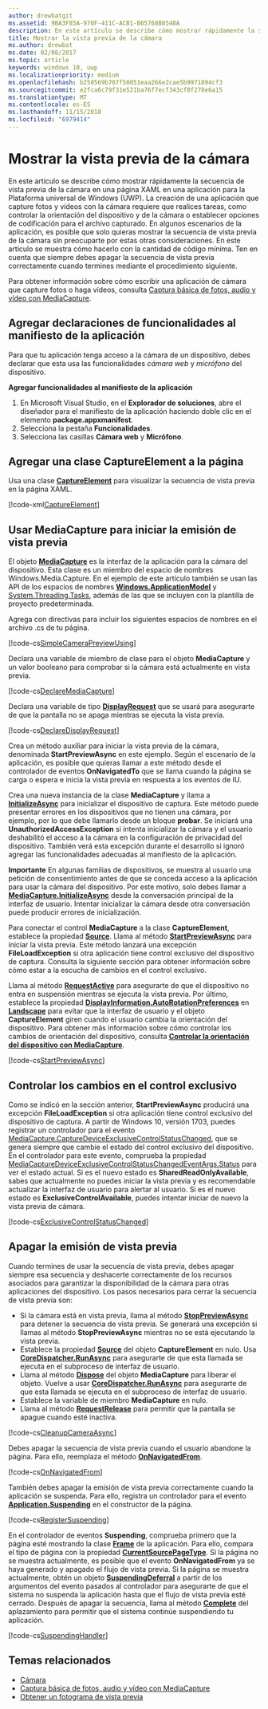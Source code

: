 ```yaml
---
author: drewbatgit
ms.assetid: 9BA3F85A-970F-411C-ACB1-B65768B8548A
description: En este artículo se describe cómo mostrar rápidamente la secuencia de vista previa de la cámara en una página XAML en una aplicación para la Plataforma universal de Windows (UWP).
title: Mostrar la vista previa de la cámara
ms.author: drewbat
ms.date: 02/08/2017
ms.topic: article
keywords: windows 10, uwp
ms.localizationpriority: medium
ms.openlocfilehash: b258569b707f50051eaa266e2cae5b9971894cf3
ms.sourcegitcommit: e2fca6c79f31e521ba76f7ecf343cf8f278e6a15
ms.translationtype: MT
ms.contentlocale: es-ES
ms.lasthandoff: 11/15/2018
ms.locfileid: "6979414"
---
```

# <a name="display-the-camera-preview"></a>Mostrar la vista previa de la cámara


En este artículo se describe cómo mostrar rápidamente la secuencia de vista previa de la cámara en una página XAML en una aplicación para la Plataforma universal de Windows (UWP). La creación de una aplicación que capture fotos y vídeos con la cámara requiere que realices tareas, como controlar la orientación del dispositivo y de la cámara o establecer opciones de codificación para el archivo capturado. En algunos escenarios de la aplicación, es posible que solo quieras mostrar la secuencia de vista previa de la cámara sin preocuparte por estas otras consideraciones. En este artículo se muestra cómo hacerlo con la cantidad de código mínima. Ten en cuenta que siempre debes apagar la secuencia de vista previa correctamente cuando termines mediante el procedimiento siguiente.

Para obtener información sobre cómo escribir una aplicación de cámara que capture fotos o haga vídeos, consulta [Captura básica de fotos, audio y vídeo con MediaCapture](basic-photo-video-and-audio-capture-with-MediaCapture.md).

## <a name="add-capability-declarations-to-the-app-manifest"></a>Agregar declaraciones de funcionalidades al manifiesto de la aplicación

Para que tu aplicación tenga acceso a la cámara de un dispositivo, debes declarar que esta usa las funcionalidades *cámara web* y *micrófono* del dispositivo. 

**Agregar funcionalidades al manifiesto de la aplicación**

1.  En Microsoft Visual Studio, en el **Explorador de soluciones**, abre el diseñador para el manifiesto de la aplicación haciendo doble clic en el elemento **package.appxmanifest**.
2.  Selecciona la pestaña **Funcionalidades**.
3.  Selecciona las casillas **Cámara web** y **Micrófono**.

## <a name="add-a-captureelement-to-your-page"></a>Agregar una clase CaptureElement a la página

Usa una clase [**CaptureElement**](https://msdn.microsoft.com/library/windows/apps/br209278) para visualizar la secuencia de vista previa en la página XAML.

[!code-xml[CaptureElement](./code/SimpleCameraPreview_Win10/cs/MainPage.xaml#SnippetCaptureElement)]



## <a name="use-mediacapture-to-start-the-preview-stream"></a>Usar MediaCapture para iniciar la emisión de vista previa

El objeto [**MediaCapture**](https://msdn.microsoft.com/library/windows/apps/br241124) es la interfaz de la aplicación para la cámara del dispositivo. Esta clase es un miembro del espacio de nombres Windows.Media.Capture. En el ejemplo de este artículo también se usan las API de los espacios de nombres [**Windows.ApplicationModel**](https://msdn.microsoft.com/library/windows/apps/br224691) y [System.Threading.Tasks](https://msdn.microsoft.com/library/windows/apps/xaml/system.threading.tasks.aspx), además de las que se incluyen con la plantilla de proyecto predeterminada.

Agrega con directivas para incluir los siguientes espacios de nombres en el archivo .cs de tu página.

[!code-cs[SimpleCameraPreviewUsing](./code/SimpleCameraPreview_Win10/cs/MainPage.xaml.cs#SnippetSimpleCameraPreviewUsing)]

Declara una variable de miembro de clase para el objeto **MediaCapture** y un valor booleano para comprobar si la cámara está actualmente en vista previa. 

[!code-cs[DeclareMediaCapture](./code/SimpleCameraPreview_Win10/cs/MainPage.xaml.cs#SnippetDeclareMediaCapture)]

Declara una variable de tipo [**DisplayRequest**](https://msdn.microsoft.com/library/windows/apps/Windows.System.Display.DisplayRequest) que se usará para asegurarte de que la pantalla no se apaga mientras se ejecuta la vista previa.

[!code-cs[DeclareDisplayRequest](./code/SimpleCameraPreview_Win10/cs/MainPage.xaml.cs#SnippetDeclareDisplayRequest)]

Crea un método auxiliar para iniciar la vista previa de la cámara, denominada **StartPreviewAsync** en este ejemplo. Según el escenario de la aplicación, es posible que quieras llamar a este método desde el controlador de eventos **OnNavigatedTo** que se llama cuando la página se carga o espera e inicia la vista previa en respuesta a los eventos de IU.

Crea una nueva instancia de la clase **MediaCapture** y llama a [**InitializeAsync**](https://msdn.microsoft.com/library/windows/apps/br226598) para inicializar el dispositivo de captura. Este método puede presentar errores en los dispositivos que no tienen una cámara, por ejemplo, por lo que debe llamarlo desde un bloque **probar**. Se iniciará una **UnauthorizedAccessException** si intenta inicializar la cámara y el usuario deshabilitó el acceso a la cámara en la configuración de privacidad del dispositivo. También verá esta excepción durante el desarrollo si ignoró agregar las funcionalidades adecuadas al manifiesto de la aplicación.

**Importante** En algunas familias de dispositivos, se muestra al usuario una petición de consentimiento antes de que se conceda acceso a la aplicación para usar la cámara del dispositivo. Por este motivo, solo debes llamar a [**MediaCapture.InitializeAsync**](https://msdn.microsoft.com/library/windows/apps/br226598) desde la conversación principal de la interfaz de usuario. Intentar inicializar la cámara desde otra conversación puede producir errores de inicialización.

Para conectar el control **MediaCapture** a la clase **CaptureElement**, establece la propiedad [**Source**](https://msdn.microsoft.com/library/windows/apps/br209280). Llama al método [**StartPreviewAsync**](https://msdn.microsoft.com/library/windows/apps/br226613) para iniciar la vista previa. Este método lanzará una excepción **FileLoadException** si otra aplicación tiene control exclusivo del dispositivo de captura. Consulta la siguiente sección para obtener información sobre cómo estar a la escucha de cambios en el control exclusivo.

Llama al método [**RequestActive**](https://msdn.microsoft.com/library/windows/apps/Windows.System.Display.DisplayRequest.RequestActive) para asegurarte de que el dispositivo no entra en suspensión mientras se ejecuta la vista previa. Por último, establece la propiedad [**DisplayInformation.AutoRotationPreferences**](https://msdn.microsoft.com/library/windows/apps/Windows.Graphics.Display.DisplayInformation.AutoRotationPreferences) en [**Landscape**](https://msdn.microsoft.com/library/windows/apps/Windows.Graphics.Display.DisplayOrientations) para evitar que la interfaz de usuario y el objeto **CaptureElement** giren cuando el usuario cambia la orientación del dispositivo. Para obtener más información sobre cómo controlar los cambios de orientación del dispositivo, consulta [**Controlar la orientación del dispositivo con MediaCapture**](handle-device-orientation-with-mediacapture.md).  

[!code-cs[StartPreviewAsync](./code/SimpleCameraPreview_Win10/cs/MainPage.xaml.cs#SnippetStartPreviewAsync)]

## <a name="handle-changes-in-exclusive-control"></a>Controlar los cambios en el control exclusivo
Como se indicó en la sección anterior, **StartPreviewAsync** producirá una excepción **FileLoadException** si otra aplicación tiene control exclusivo del dispositivo de captura. A partir de Windows 10, versión 1703, puedes registrar un controlador para el evento [MediaCapture.CaptureDeviceExclusiveControlStatusChanged](https://docs.microsoft.com/uwp/api/Windows.Media.Capture.MediaCapture.CaptureDeviceExclusiveControlStatusChanged), que se genera siempre que cambie el estado del control exclusivo del dispositivo. En el controlador para este evento, comprueba la propiedad [MediaCaptureDeviceExclusiveControlStatusChangedEventArgs.Status](https://docs.microsoft.com/uwp/api/windows.media.capture.mediacapturedeviceexclusivecontrolstatuschangedeventargs.Status) para ver el estado actual. Si es el nuevo estado es **SharedReadOnlyAvailable**, sabes que actualmente no puedes iniciar la vista previa y es recomendable actualizar la interfaz de usuario para alertar al usuario. Si es el nuevo estado es **ExclusiveControlAvailable**, puedes intentar iniciar de nuevo la vista previa de cámara.

[!code-cs[ExclusiveControlStatusChanged](./code/SimpleCameraPreview_Win10/cs/MainPage.xaml.cs#SnippetExclusiveControlStatusChanged)]

## <a name="shut-down-the-preview-stream"></a>Apagar la emisión de vista previa

Cuando termines de usar la secuencia de vista previa, debes apagar siempre esa secuencia y deshacerte correctamente de los recursos asociados para garantizar la disponibilidad de la cámara para otras aplicaciones del dispositivo. Los pasos necesarios para cerrar la secuencia de vista previa son:

-   Si la cámara está en vista previa, llama al método [**StopPreviewAsync**](https://msdn.microsoft.com/library/windows/apps/br226622) para detener la secuencia de vista previa. Se generará una excepción si llamas al método **StopPreviewAsync** mientras no se está ejecutando la vista previa.
-   Establece la propiedad [**Source**](https://msdn.microsoft.com/library/windows/apps/br209280) del objeto **CaptureElement** en nulo. Usa [**CoreDispatcher.RunAsync**](https://msdn.microsoft.com/library/windows/apps/windows.ui.core.coredispatcher.runasync.aspx) para asegurarte de que esta llamada se ejecuta en el subproceso de interfaz de usuario.
-   Llama al método [**Dispose**](https://msdn.microsoft.com/library/windows/apps/dn278858) del objeto **MediaCapture** para liberar el objeto. Vuelve a usar [**CoreDispatcher.RunAsync**](https://msdn.microsoft.com/library/windows/apps/windows.ui.core.coredispatcher.runasync.aspx) para asegurarte de que esta llamada se ejecuta en el subproceso de interfaz de usuario.
-   Establece la variable de miembro **MediaCapture** en nulo.
-   Llama al método [**RequestRelease**](https://msdn.microsoft.com/library/windows/apps/Windows.System.Display.DisplayRequest.RequestRelease) para permitir que la pantalla se apague cuando esté inactiva.

[!code-cs[CleanupCameraAsync](./code/SimpleCameraPreview_Win10/cs/MainPage.xaml.cs#SnippetCleanupCameraAsync)]

Debes apagar la secuencia de vista previa cuando el usuario abandone la página. Para ello, reemplaza el método [**OnNavigatedFrom**](https://msdn.microsoft.com/library/windows/apps/br227507).

[!code-cs[OnNavigatedFrom](./code/SimpleCameraPreview_Win10/cs/MainPage.xaml.cs#SnippetOnNavigatedFrom)]

También debes apagar la emisión de vista previa correctamente cuando la aplicación se suspenda. Para ello, registra un controlador para el evento [**Application.Suspending**](https://msdn.microsoft.com/library/windows/apps/br205860) en el constructor de la página.

[!code-cs[RegisterSuspending](./code/SimpleCameraPreview_Win10/cs/MainPage.xaml.cs#SnippetRegisterSuspending)]

En el controlador de eventos **Suspending**, comprueba primero que la página esté mostrando la clase [**Frame**](https://msdn.microsoft.com/library/windows/apps/br242682) de la aplicación. Para ello, compara el tipo de página con la propiedad [**CurrentSourcePageType**](https://msdn.microsoft.com/library/windows/apps/hh702390). Si la página no se muestra actualmente, es posible que el evento **OnNavigatedFrom** ya se haya generado y apagado el flujo de vista previa. Si la página se muestra actualmente, obtén un objeto [**SuspendingDeferral**](https://msdn.microsoft.com/library/windows/apps/br224684) a partir de los argumentos del evento pasados al controlador para asegurarte de que el sistema no suspenda la aplicación hasta que el flujo de vista previa esté cerrado. Después de apagar la secuencia, llama al método [**Complete**](https://msdn.microsoft.com/library/windows/apps/br224685) del aplazamiento para permitir que el sistema continúe suspendiendo tu aplicación.

[!code-cs[SuspendingHandler](./code/SimpleCameraPreview_Win10/cs/MainPage.xaml.cs#SnippetSuspendingHandler)]


## <a name="related-topics"></a>Temas relacionados

* [Cámara](camera.md)
* [Captura básica de fotos, audio y vídeo con MediaCapture](basic-photo-video-and-audio-capture-with-MediaCapture.md)
* [Obtener un fotograma de vista previa](get-a-preview-frame.md)
